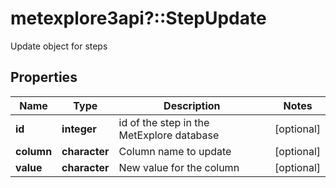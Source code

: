 # metexplore3api?::StepUpdate

Update object for steps

## Properties
Name | Type | Description | Notes
------------ | ------------- | ------------- | -------------
**id** | **integer** | id of the step in the MetExplore database | [optional] 
**column** | **character** | Column name to update | [optional] 
**value** | **character** | New value for the column | [optional] 


